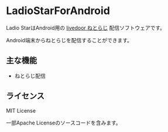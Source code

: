 # LadioStarForAndroid

Ladio StarはAndroid用の [livedoor ねとらじ](http://ladio.net/) 配信ソフトウェアです。

Android端末からねとらじを配信することができます。

## 主な機能

* ねとらじ配信

## ライセンス
MIT License

一部Apache Licenseのソースコードを含みます。
